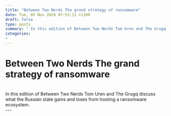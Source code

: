```yaml
---
title: "Between Two Nerds The grand strategy of ransomware"
date: Tue, 05 Nov 2024 07:53:11 +1100
draft: false
type: posts
summary: " In this edition of Between Two Nerds Tom Uren and The Grugq discuss what the Russian state gains and loses from hosting"
categories: 
- 
---
```

# Between Two Nerds The grand strategy of ransomware


<br/>
In this edition of Between Two Nerds Tom Uren and The Grugq discuss what the Russian state gains and loses from hosting a ransomware ecosystem.

<br/>
---
